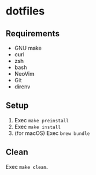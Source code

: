 # dotfiles

## Requirements

- GNU make
- curl
- zsh
- bash
- NeoVim
- Git
- direnv

## Setup

1. Exec `make preinstall`
1. Exec `make install`
1. (for macOS) Exec `brew bundle`

## Clean

Exec `make clean`.
